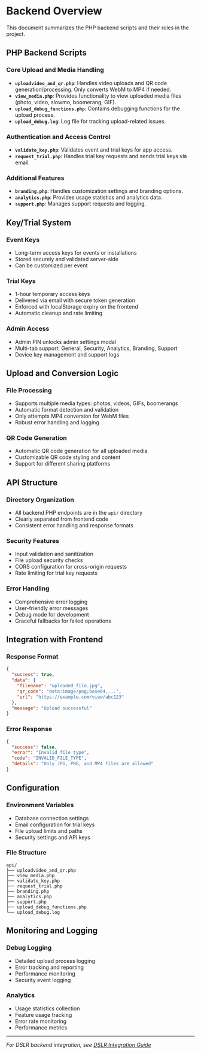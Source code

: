 # Backend Overview

This document summarizes the PHP backend scripts and their roles in the project.

## PHP Backend Scripts

### Core Upload and Media Handling
- **`uploadvideo_and_qr.php`**: Handles video uploads and QR code generation/processing. Only converts WebM to MP4 if needed.
- **`view_media.php`**: Provides functionality to view uploaded media files (photo, video, slowmo, boomerang, GIF).
- **`upload_debug_functions.php`**: Contains debugging functions for the upload process.
- **`upload_debug.log`**: Log file for tracking upload-related issues.

### Authentication and Access Control
- **`validate_key.php`**: Validates event and trial keys for app access.
- **`request_trial.php`**: Handles trial key requests and sends trial keys via email.

### Additional Features
- **`branding.php`**: Handles customization settings and branding options.
- **`analytics.php`**: Provides usage statistics and analytics data.
- **`support.php`**: Manages support requests and logging.

## Key/Trial System

### Event Keys
- Long-term access keys for events or installations
- Stored securely and validated server-side
- Can be customized per event

### Trial Keys
- 1-hour temporary access keys
- Delivered via email with secure token generation
- Enforced with localStorage expiry on the frontend
- Automatic cleanup and rate limiting

### Admin Access
- Admin PIN unlocks admin settings modal
- Multi-tab support: General, Security, Analytics, Branding, Support
- Device key management and support logs

## Upload and Conversion Logic

### File Processing
- Supports multiple media types: photos, videos, GIFs, boomerangs
- Automatic format detection and validation
- Only attempts MP4 conversion for WebM files
- Robust error handling and logging

### QR Code Generation
- Automatic QR code generation for all uploaded media
- Customizable QR code styling and content
- Support for different sharing platforms

## API Structure

### Directory Organization
- All backend PHP endpoints are in the `api/` directory
- Clearly separated from frontend code
- Consistent error handling and response formats

### Security Features
- Input validation and sanitization
- File upload security checks
- CORS configuration for cross-origin requests
- Rate limiting for trial key requests

### Error Handling
- Comprehensive error logging
- User-friendly error messages
- Debug mode for development
- Graceful fallbacks for failed operations

## Integration with Frontend

### Response Format
```json
{
  "success": true,
  "data": {
    "filename": "uploaded_file.jpg",
    "qr_code": "data:image/png;base64,...",
    "url": "https://example.com/view/abc123"
  },
  "message": "Upload successful"
}
```

### Error Response
```json
{
  "success": false,
  "error": "Invalid file type",
  "code": "INVALID_FILE_TYPE",
  "details": "Only JPG, PNG, and MP4 files are allowed"
}
```

## Configuration

### Environment Variables
- Database connection settings
- Email configuration for trial keys
- File upload limits and paths
- Security settings and API keys

### File Structure
```
api/
├── uploadvideo_and_qr.php
├── view_media.php
├── validate_key.php
├── request_trial.php
├── branding.php
├── analytics.php
├── support.php
├── upload_debug_functions.php
└── upload_debug.log
```

## Monitoring and Logging

### Debug Logging
- Detailed upload process logging
- Error tracking and reporting
- Performance monitoring
- Security event logging

### Analytics
- Usage statistics collection
- Feature usage tracking
- Error rate monitoring
- Performance metrics

---

*For DSLR backend integration, see [DSLR Integration Guide](DSLR_INTEGRATION.md)* 